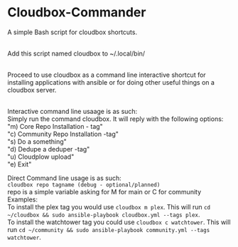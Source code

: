 # Cloudbox-Commander
 A simple Bash script for cloudbox shortcuts.  <br /> <br />

Add this script named cloudbox to ~/.local/bin/ <br /> <br />

Proceed to use cloudbox as a command line interactive shortcut for installing applications with ansible or for doing other useful things on a cloudbox server. <br /> <br />

Interactive command line usaage is as such:  <br />
Simply run the command cloudbox. It will reply with the following options: <br />
 "m) Core Repo Installation - tag" <br />
 "c) Community Repo Installation -tag" <br />
 "s) Do a something" <br />
 "d) Dedupe a deduper -tag" <br />
 "u) Cloudplow upload" <br />
 "e) Exit" <br />


Direct Command line usage is as such: <br />
`cloudbox repo tagname (debug - optional/planned)` <br />
repo is a simple variable asking for M for main or C for community <br />
Examples: <br />
To install the plex tag you would use `cloudbox m plex`. This will run `cd ~/cloudbox && sudo ansible-playbook cloudbox.yml --tags plex`. <br />
To install the watchtower tag you could use `cloudbox c watchtower`. This will run `cd ~/community && sudo ansible-playbook community.yml --tags watchtower`. <br />
